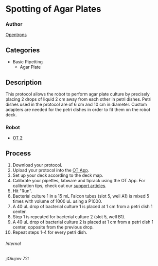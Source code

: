 # Spotting of Agar Plates

### Author
[Opentrons](http://www.opentrons.com/)

## Categories
* Basic Pipetting
    * Agar Plate

## Description
This protocol allows the robot to perform agar plate culture by precisely placing 2 drops of liquid 2 cm away from each other in petri dishes. Petri dishes used in the protocol are of 6 cm and 10 cm in diameter. Custom adapters are needed for the petri dishes in order to fit them on the robot deck.

### Robot
* [OT 2](https://opentrons.com/ot-2)

## Process
1. Download your protocol.
2. Upload your protocol into the [OT App](https://opentrons.com/ot-app).
3. Set up your deck according to the deck map.
4. Calibrate your pipettes, labware and tiprack using the OT App. For calibration tips, check out our [support articles](https://support.opentrons.com/ot-2/getting-started-software-setup/deck-calibration).
5. Hit "Run".
6. Bacterial culture 1 in a 15 mL Falcon tubes (slot 5, well A1) is mixed 5 times with volume of 1000 uL using a P1000.
7. A 40 uL drop of bacterial culture 1 is placed at 1 cm from a petri dish 1 center.
8. Step 1 is repeated for bacterial culture 2 (slot 5, well B1).
9. A 40 uL drop of bacterial culture 2 is placed at 1 cm from a petri dish 1 center, opposite from the previous drop.
10. Repeat steps 1-4 for every petri dish.

###### Internal
jlOiujmv
721
